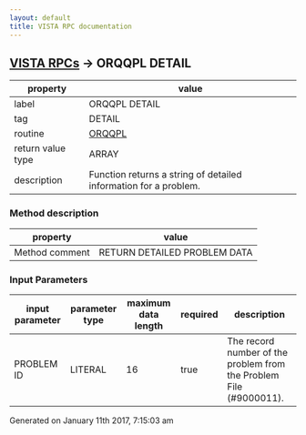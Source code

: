 ```yaml
---
layout: default
title: VISTA RPC documentation
---
```




## [VISTA RPCs](TableOfContent.md) &#8594; ORQQPL DETAIL 

 property | value 
--- | --- 
 label | ORQQPL DETAIL
 tag | DETAIL
 routine | [ORQQPL](http://code.osehra.org/dox/Routine_ORQQPL_source.html)
 return value type | ARRAY
 description | Function returns a string of detailed information for a problem.


### Method description

 property | value 
--- | --- 
 Method comment | RETURN DETAILED PROBLEM DATA

### Input Parameters

| input parameter | parameter type | maximum data length | required | description | 
| --- | --- | --- | --- | --- | 
| PROBLEM ID | LITERAL | 16 | true | The record number of the problem from the Problem File (#9000011). | 




 Generated on January 11th 2017, 7:15:03 am